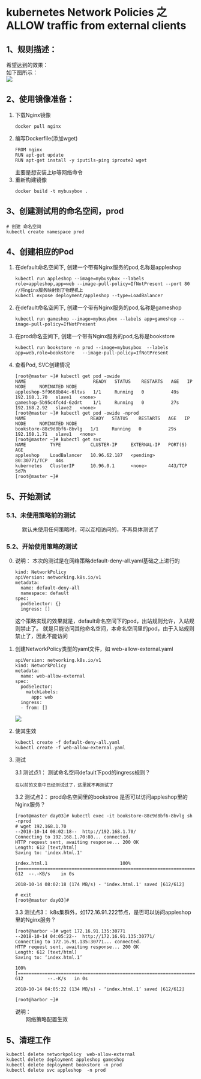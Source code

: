 # kubernetes Network Policies 之 ALLOW traffic from external clients    

## 1、规则描述：  
希望达到的效果：  
如下图所示：  
![](https://note.youdao.com/yws/public/resource/d8631b2801d11e53d570068af1c0bf0f/xmlnote/7B28D5964F864316BC7989FA2B9B51E3/20465)    

## 2、使用镜像准备：  
1. 下载Nginx镜像 
    ```
    docker pull nginx
    ```
2. 编写Dockerfile(添加wget) 
    ```
    FROM nginx
    RUN apt-get update 
    RUN apt-get install -y iputils-ping iproute2 wget
    ```  
    主要是想安装上ip等网络命令     
3. 重新构建镜像  
    ```  
    docker build -t mybusybox .  
    ```  
## 3、创建测试用的命名空间，prod
    
    # 创建 命名空间
    kubectl create namespace prod 

## 4、创建相应的Pod  
1. 在default命名空间下, 创建一个带有Nginx服务的pod,名称是appleshop  
    ```
    kubectl run appleshop --image=mybusybox --labels role=appleshop,app=web --image-pull-policy=IfNotPresent --port 80 
    //将nginx服务映射到了物理机上
    kubectl expose deployment/appleshop --type=LoadBalancer
    ```
2. 在default命名空间下, 创建一个带有Nginx服务的pod,名称是gameshop  
    ```
    kubectl run gameshop --image=mybusybox --labels app=gameshop --image-pull-policy=IfNotPresent
    ``` 
3. 在prod命名空间下, 创建一个带有Nginx服务的pod,名称是bookstore   
    ```
    kubectl run bookstore -n prod --image=mybusybox  --labels app=web,role=bookstore   --image-pull-policy=IfNotPresent 
    ```  
    
4. 查看Pod, SVC创建情况  
    ```
    [root@master ~]# kubectl get pod -owide
    NAME                         READY   STATUS    RESTARTS   AGE   IP             NODE     NOMINATED NODE
    appleshop-5f9668b84c-6ltvs   1/1     Running   0          49s   192.168.1.70   slave1   <none>
    gameshop-5b95c4fc4d-6zdrt    1/1     Running   0          27s   192.168.2.92   slave2   <none>
    [root@master ~]# kubectl get pod -owide -nprod
    NAME                        READY   STATUS    RESTARTS   AGE   IP             NODE     NOMINATED NODE
    bookstore-88c9d8bf6-8bvlg   1/1     Running   0          29s   192.168.1.71   slave1   <none>
    [root@master ~]# kubectl get svc 
    NAME         TYPE           CLUSTER-IP     EXTERNAL-IP   PORT(S)        AGE
    appleshop    LoadBalancer   10.96.62.187   <pending>     80:30771/TCP   44s
    kubernetes   ClusterIP      10.96.0.1      <none>        443/TCP        5d7h
    [root@master ~]# 

    ```


## 5、开始测试  
### 5.1、未使用策略前的测试
&ensp;&ensp;&ensp;&ensp;&ensp;&ensp;默认未使用任何策略时，可以互相访问的，不再具体测试了
    
### 5.2、开始使用策略的测试  
0. 说明： 本次的测试是在网络策略default-deny-all.yaml基础之上进行的  
    ```
    kind: NetworkPolicy
    apiVersion: networking.k8s.io/v1
    metadata:
      name: default-deny-all
      namespace: default
    spec:
      podSelector: {}
      ingress: []
    ```
    这个策略实现的效果就是，default命名空间下的pod，出站规则允许，入站规则禁止了。  就是只能访问其他命名空间，本命名空间里的pod，由于入站规则禁止了，因此不能访问  
1. 创建NetworkPolicy类型的yaml文件，如 web-allow-external.yaml 
    ```
    apiVersion: networking.k8s.io/v1
    kind: NetworkPolicy
    metadata: 
      name: web-allow-external
    spec: 
      podSelector: 
        matchLabels: 
          app: web
      ingress: 
      - from: []  
    ```   
    ![](https://note.youdao.com/yws/public/resource/a431131093aff717feb4fd8bc812c5f5/xmlnote/0F368A274F0A4BE889443C49CFC4049A/20422)  
2. 使其生效  
    ``` 
    kubectl create -f default-deny-all.yaml
    kubectl create -f web-allow-external.yaml
    ```
3. 测试  

    3.1 测试点1： 测试命名空间default下pod的ingress规则？  
    ```
    在以前的文章中已经测试过了，这里就不再测试了
    ```

    3.2 测试点2： prod命名空间里的bookstroe 是否可以访问appleshop里的Nginx服务？  
    ```
    [root@master day03]# kubectl exec -it bookstore-88c9d8bf6-8bvlg sh -nprod
    # wget 192.168.1.70
    --2018-10-14 08:02:18--  http://192.168.1.70/
    Connecting to 192.168.1.70:80... connected.
    HTTP request sent, awaiting response... 200 OK
    Length: 612 [text/html]
    Saving to: 'index.html.1'

    index.html.1                           100%[==========================================================================>]     612  --.-KB/s    in 0s      

    2018-10-14 08:02:18 (174 MB/s) - 'index.html.1' saved [612/612]

    # exit
    [root@master day03]# 
    ```

    3.3 测试点3： k8s集群外，如172.16.91.222节点，是否可以访问appleshop里的Nginx服务？
    ```
    [root@harbor ~]# wget 172.16.91.135:30771
    --2018-10-14 04:05:22--  http://172.16.91.135:30771/
    Connecting to 172.16.91.135:30771... connected.
    HTTP request sent, awaiting response... 200 OK
    Length: 612 [text/html]
    Saving to: ‘index.html.1’

    100%[==============================================================================================================================>] 612         --.-K/s   in 0s      

    2018-10-14 04:05:22 (134 MB/s) - ‘index.html.1’ saved [612/612]

    [root@harbor ~]# 
    ```

    说明：  
    &ensp;&ensp;&ensp;&ensp;网络策略配置生效 

## 5、清理工作  
    kubectl delete networkpolicy  web-allow-external
    kubectl delete deployment appleshop gameshop
    kubectl delete deployment bookstore -n prod 
    kubectl delete svc appleshop  -n prod






